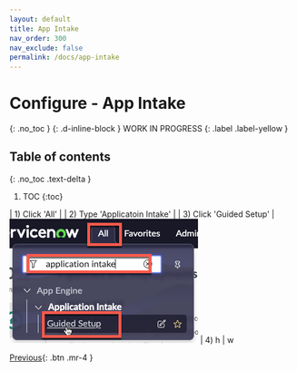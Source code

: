 ```yaml
---
layout: default
title: App Intake
nav_order: 300
nav_exclude: false
permalink: /docs/app-intake
---
```


# Configure - App Intake
{: .no_toc }
{: .d-inline-block }
WORK IN PROGRESS
{: .label .label-yellow }

## Table of contents
{: .no_toc .text-delta }

1. TOC
{:toc}

| 1) Click 'All' |
| 2) Type 'Applicatoin Intake' | 
| 3) Click 'Guided Setup' | ![](../assets/images/2023-03-13-13-56-39.png)
| 4) h | w


[Previous][PREVIOUS]{: .btn .mr-4 }

[PREVIOUS]: /lab_aemc/docs/configure-non-prod
[NEXT]: ../../lab_2_manage